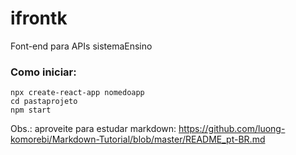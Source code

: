 # ifrontk
Font-end para APIs sistemaEnsino

### Como iniciar:

```shell
npx create-react-app nomedoapp
cd pastaprojeto
npm start
```

Obs.: aproveite para estudar markdown:
https://github.com/luong-komorebi/Markdown-Tutorial/blob/master/README_pt-BR.md

